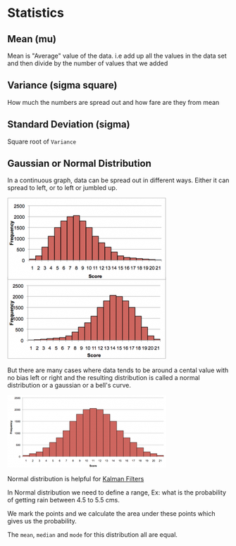 # Statistics

## Mean (mu)

Mean is "Average" value of the data. i.e add up all the values in the data set and then divide by the number of values that we added

## Variance (sigma square)

How much the numbers are spread out and how fare are they from mean

## Standard Deviation (sigma)

Square root of `Variance`

## Gaussian or Normal Distribution

In a continuous graph, data can be spread out in different ways. Either it can spread to left, or to left or jumbled up.

![Left or Right distribution](img/left_or_right_distribution.png)

But there are many cases where data tends to be around a cental value with no bias left or right and the resulting distribution is called a normal distribution or a gaussian or a bell's curve.

![Left or Right distribution](img/gaussian_distribution.png)

Normal distribution is helpful for [Kalman Filters](https://github.com/pktippa/ai-training/blob/master/machine-learning/kalman_filters.md)

In Normal distribution we need to define a range, Ex: what is the probability of getting rain between 4.5 to 5.5 cms.

We mark the points and we calculate the area under these points which gives us the probability.

The `mean`, `median` and `mode` for this distribution all are equal.